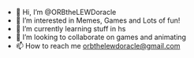 - 👋 Hi, I’m @ORBtheLEWDoracle
- 👀 I’m interested in Memes, Games and Lots of fun!
- 🌱 I’m currently learning stuff in hs
- 💞️ I’m looking to collaborate on games and animating
- 📫 How to reach me orbthelewdoracle@gmail.com

<!---
ORBtheLEWDoracle/ORBtheLEWDoracle is a ✨ special ✨ repository because its `README.md` (this file) appears on your GitHub profile.
You can click the Preview link to take a look at your changes.
--->
